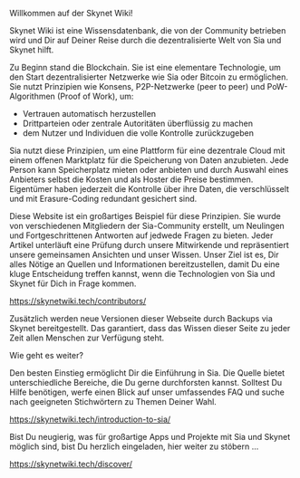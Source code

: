 Willkommen auf der Skynet Wiki!

Skynet Wiki ist eine Wissensdatenbank, die von der Community betrieben wird und Dir auf Deiner Reise durch die dezentralisierte Welt von Sia und Skynet hilft.

Zu Beginn stand die Blockchain. Sie ist eine elementare Technologie, um den Start dezentralisierter Netzwerke wie Sia oder Bitcoin zu ermöglichen. Sie nutzt Prinzipien wie Konsens, P2P-Netzwerke (peer to peer) und PoW-Algorithmen (Proof of Work), um:

- Vertrauen automatisch herzustellen
- Drittparteien oder zentrale Autoritäten überflüssig zu machen
- dem Nutzer und Individuen die volle Kontrolle zurückzugeben

Sia nutzt diese Prinzipien, um eine Plattform für eine dezentrale Cloud mit einem offenen Marktplatz für die Speicherung von Daten anzubieten. Jede Person kann Speicherplatz mieten oder anbieten und durch Auswahl eines Anbieters selbst die Kosten und als Hoster die Preise bestimmen. Eigentümer haben jederzeit die Kontrolle über ihre Daten, die verschlüsselt und mit Erasure-Coding redundant gesichert sind.

Diese Website ist ein großartiges Beispiel für diese Prinzipien. Sie wurde von verschiedenen Mitgliedern der Sia-Community erstellt, um Neulingen und Fortgeschrittenen Antworten auf jedwede Fragen zu bieten. Jeder Artikel unterläuft eine Prüfung durch unsere Mitwirkende und repräsentiert unsere gemeinsamen Ansichten und unser Wissen. Unser Ziel ist es, Dir alles Nötige an Quellen und Informationen bereitzustellen, damit Du eine kluge Entscheidung treffen kannst, wenn die Technologien von Sia und Skynet für Dich in Frage kommen.

https://skynetwiki.tech/contributors/


Zusätzlich werden neue Versionen dieser Webseite durch Backups via Skynet bereitgestellt. Das garantiert, dass das Wissen dieser Seite zu jeder Zeit allen Menschen zur Verfügung steht.

Wie geht es weiter?

Den besten Einstieg ermöglicht Dir die Einführung in Sia. Die Quelle bietet unterschiedliche Bereiche, die Du gerne durchforsten kannst. Solltest Du Hilfe benötigen, werfe einen Blick auf unser umfassendes FAQ und suche nach geeigneten Stichwörtern zu Themen Deiner Wahl.

https://skynetwiki.tech/introduction-to-sia/



Bist Du neugierig, was für großartige Apps und Projekte mit Sia und Skynet möglich sind, bist Du herzlich eingeladen, hier weiter zu stöbern …

https://skynetwiki.tech/discover/

